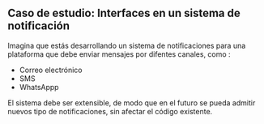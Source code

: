 ## Caso de estudio: Interfaces en un sistema de notificación

Imagina que estás desarrollando un sistema de notificaciones para una plataforma que debe enviar mensajes por difentes canales, como :
- Correo electrónico
- SMS
- WhatsAppp

El sistema debe ser extensible, de modo que en el futuro se pueda admitir nuevos tipo de notificaciones, sin afectar el código existente.